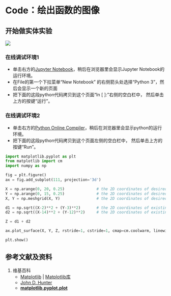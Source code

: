 # Code：绘出函数的图像

## 开始做实体实验

![](/images/使用最优化算法优化布局/使用目标函数求最小距离/计算出特定点到两个已知点距离之和/1a1.png)

### 在线调试环境1

- 单击右方的[Jupyter Notebook](https://mybinder.org/v2/gh/ipython/ipython-in-depth/master?filepath=binder/Index.ipynb)，稍后在浏览器里会显示Jupyter Notebook的运行环境。
- 在File的第一个下拉菜单“New Notebook” 的右侧箭头处选择“Python 3”，然后会显示一个新的页面
- 把下面的这段python代码拷贝到这个页面“In [ ]:”右侧的空白栏中， 然后单击上方的按键“运行”。

### 在线调试环境2
- 单击右方的[Python Online Compiler](https://trinket.io/python3/a5bd54189b)，稍后在浏览器里会显示python的运行环境。
- 把下面的这段python代码拷贝到这个页面左侧的空白栏中， 然后单击上方的按键“Run”。


```python
import matplotlib.pyplot as plt
from matplotlib import cm
import numpy as np

fig = plt.figure()
ax = fig.add_subplot(111, projection='3d')

X = np.arange(0, 20, 0.25)				# the 2D coordinates of desired point C: x
Y = np.arange(0, 15, 0.25)				# the 2D coordinates of desired point C: y
X, Y = np.meshgrid(X, Y)				# the 2D coordinates of desired point C: [x,y]

d1 = np.sqrt((X-2)**2 + (Y-3)**2)		# the 2D coordinates of existing point A: [2,3]
d2 = np.sqrt((X-14)**2 + (Y-12)**2)		# the 2D coordinates of existing point B: [14,12]

Z = d1 + d2

ax.plot_surface(X, Y, Z, rstride=1, cstride=1, cmap=cm.coolwarm, linewidth=0, antialiased=False)

plt.show()
```

## 参考文献及资料

1. 维基百科
	- [Matplotlib](https://en.wikipedia.org/wiki/Matplotlib) | [Matplotlib库](https://en.wikipedia.org/wiki/Matplotlib)
	- [John D. Hunter](https://en.wikipedia.org/wiki/John_D._Hunter#Matplotlib)
	- [**matplotlib.pyplot.plot**](https://matplotlib.org/stable/api/_as_gen/matplotlib.pyplot.plot.html)

